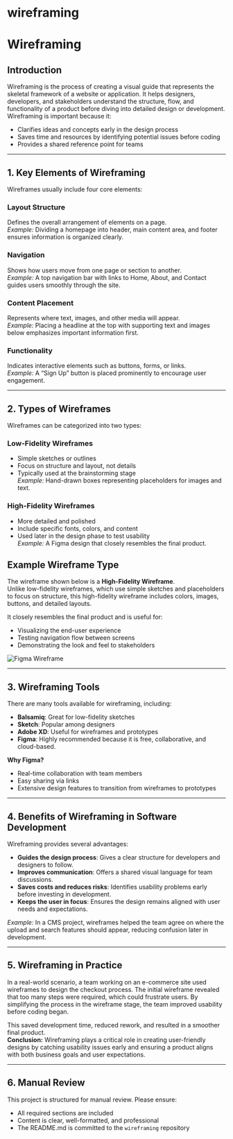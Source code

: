 # wireframing
# Wireframing

## Introduction
Wireframing is the process of creating a visual guide that represents the skeletal framework of a website or application. It helps designers, developers, and stakeholders understand the structure, flow, and functionality of a product before diving into detailed design or development. Wireframing is important because it:
- Clarifies ideas and concepts early in the design process
- Saves time and resources by identifying potential issues before coding
- Provides a shared reference point for teams

---

## 1. Key Elements of Wireframing
Wireframes usually include four core elements:

### Layout Structure
Defines the overall arrangement of elements on a page.  
*Example:* Dividing a homepage into header, main content area, and footer ensures information is organized clearly.

### Navigation
Shows how users move from one page or section to another.  
*Example:* A top navigation bar with links to Home, About, and Contact guides users smoothly through the site.

### Content Placement
Represents where text, images, and other media will appear.  
*Example:* Placing a headline at the top with supporting text and images below emphasizes important information first.

### Functionality
Indicates interactive elements such as buttons, forms, or links.  
*Example:* A “Sign Up” button is placed prominently to encourage user engagement.

---

## 2. Types of Wireframes
Wireframes can be categorized into two types:

### Low-Fidelity Wireframes
- Simple sketches or outlines
- Focus on structure and layout, not details
- Typically used at the brainstorming stage  
*Example:* Hand-drawn boxes representing placeholders for images and text.

### High-Fidelity Wireframes
- More detailed and polished
- Include specific fonts, colors, and content
- Used later in the design phase to test usability  
*Example:* A Figma design that closely resembles the final product.

## Example Wireframe Type

The wireframe shown below is a **High-Fidelity Wireframe**.  
Unlike low-fidelity wireframes, which use simple sketches and placeholders to focus on structure, this high-fidelity wireframe includes colors, images, buttons, and detailed layouts.  

It closely resembles the final product and is useful for:  
- Visualizing the end-user experience  
- Testing navigation flow between screens  
- Demonstrating the look and feel to stakeholders  

![Figma Wireframe](figma-wireframe.png)


---

## 3. Wireframing Tools
There are many tools available for wireframing, including:
- **Balsamiq**: Great for low-fidelity sketches
- **Sketch**: Popular among designers
- **Adobe XD**: Useful for wireframes and prototypes
- **Figma**: Highly recommended because it is free, collaborative, and cloud-based.  

**Why Figma?**
- Real-time collaboration with team members
- Easy sharing via links
- Extensive design features to transition from wireframes to prototypes

---

## 4. Benefits of Wireframing in Software Development
Wireframing provides several advantages:
- **Guides the design process**: Gives a clear structure for developers and designers to follow.
- **Improves communication**: Offers a shared visual language for team discussions.
- **Saves costs and reduces risks**: Identifies usability problems early before investing in development.
- **Keeps the user in focus**: Ensures the design remains aligned with user needs and expectations.  

*Example:* In a CMS project, wireframes helped the team agree on where the upload and search features should appear, reducing confusion later in development.

---

## 5. Wireframing in Practice
In a real-world scenario, a team working on an e-commerce site used wireframes to design the checkout process. The initial wireframe revealed that too many steps were required, which could frustrate users. By simplifying the process in the wireframe stage, the team improved usability before coding began.  

This saved development time, reduced rework, and resulted in a smoother final product.  
**Conclusion:** Wireframing plays a critical role in creating user-friendly designs by catching usability issues early and ensuring a product aligns with both business goals and user expectations.

---

## 6. Manual Review
This project is structured for manual review. Please ensure:
- All required sections are included
- Content is clear, well-formatted, and professional
- The README.md is committed to the `wireframing` repository
